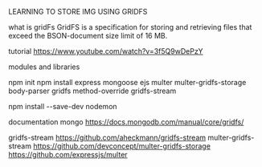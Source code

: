 LEARNING TO STORE IMG USING GRIDFS

what is gridFs
GridFS is a specification for storing and retrieving files that exceed the BSON-document size limit of 16 MB.

tutorial
https://www.youtube.com/watch?v=3f5Q9wDePzY

modules and libraries

npm init
npm install express mongoose ejs multer multer-gridfs-storage body-parser gridfs method-override gridfs-stream

npm install --save-dev nodemon

documentation mongo
https://docs.mongodb.com/manual/core/gridfs/

gridfs-stream
https://github.com/aheckmann/gridfs-stream
multer-gridfs-stream
https://github.com/devconcept/multer-gridfs-storage
https://github.com/expressjs/multer
